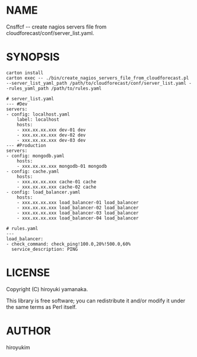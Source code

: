 # NAME

Cnsffcf -- create nagios servers file from cloudforecast/conf/server_list.yaml. 

# SYNOPSIS

    carton install
    carton exec -- ./bin/create_nagios_servers_file_from_cloudforecast.pl --server_list_yaml_path /path/to/cloudforecast/conf/server_list.yaml --rules_yaml_path /path/to/rules.yaml 

    # server_list.yaml
    --- #Dev
    servers:
    - config: localhost.yaml
        label: localhost
        hosts:
        - xxx.xx.xx.xxx dev-01 dev 
        - xxx.xx.xx.xxx dev-02 dev 
        - xxx.xx.xx.xxx dev-03 dev 
    --- #Production
    servers:
    - config: mongodb.yaml
        hosts:
        - xxx.xx.xx.xxx mongodb-01 mongodb 
    - config: cache.yaml
        hosts:
        - xxx.xx.xx.xxx cache-01 cache
        - xxx.xx.xx.xxx cache-02 cache
    - config: load_balancer.yaml
        hosts:
        - xxx.xx.xx.xxx load_balancer-01 load_balancer
        - xxx.xx.xx.xxx load_balancer-02 load_balancer
        - xxx.xx.xx.xxx load_balancer-03 load_balancer
        - xxx.xx.xx.xxx load_balancer-04 load_balancer

    # rules.yaml
    ---
    load_balancer:
    - check_command: check_ping!100.0,20%!500.0,60%
      service_description: PING

# LICENSE

Copyright (C) hiroyuki yamanaka.

This library is free software; you can redistribute it and/or modify
it under the same terms as Perl itself.

# AUTHOR

hiroyukim <hiroyukimm at kuu ki yon de>
